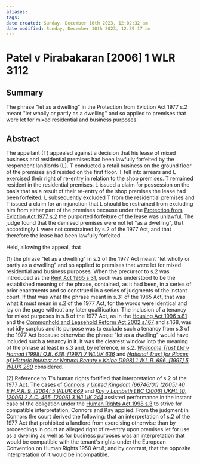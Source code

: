 ```yaml
---
aliases: 
tags: 
date created: Sunday, December 10th 2023, 12:02:32 am
date modified: Sunday, December 10th 2023, 12:39:17 am
---
```


# Patel v Pirabakaran [2006] 1 WLR 3112

## Summary

The phrase "let as a dwelling" in the Protection from Eviction Act 1977 s.2 meant "let wholly or partly as a dwelling" and so applied to premises that were let for mixed residential and business purposes.

## Abstract

The appellant (T) appealed against a decision that his lease of mixed business and residential premises had been lawfully forfeited by the respondent landlords (L). T conducted a retail business on the ground floor of the premises and resided on the first floor. T fell into arrears and L exercised their right of re-entry in relation to the shop premises. T remained resident in the residential premises. L issued a claim for possession on the basis that as a result of their re-entry of the shop premises the lease had been forfeited. L subsequently excluded T from the residential premises and T issued a claim for an injunction that L should be restrained from excluding him from either part of the premises because under the [Protection from Eviction Act 1977 s.2](https://uk.westlaw.com/Document/I9FF833C0E44911DA8D70A0E70A78ED65/View/FullText.html?originationContext=document&transitionType=DocumentItem&ppcid=7094901804c542a4adede66b43733ba5&contextData=(sc.Default)) the purported forfeiture of the lease was unlawful. The judge found that the demised premises were not let "as a dwelling", that accordingly L were not constrained by s.2 of the 1977 Act, and that therefore the lease had been lawfully forfeited.

Held, allowing the appeal, that

(1) the phrase "let as a dwelling" in s.2 of the 1977 Act meant "let wholly or partly as a dwelling" and so applied to premises that were let for mixed residential and business purposes. When the precursor to s.2 was introduced as the [Rent Act 1965 s.31](https://uk.westlaw.com/Document/I621EBDC08FC411E28BC0FE19ED750BBE/View/FullText.html?originationContext=document&transitionType=DocumentItem&ppcid=7094901804c542a4adede66b43733ba5&contextData=(sc.Default)), such was understood to be the established meaning of the phrase, contained, as it had been, in a series of prior enactments and so construed in a series of judgments of the instant court. If that was what the phrase meant in s.31 of the 1965 Act, that was what it must mean in s.2 of the 1977 Act, for the words were identical and lay on the page without any later qualification. The inclusion of a tenancy for mixed purposes in s.8 of the 1977 Act, as in the [Housing Act 1996 s.81](https://uk.westlaw.com/Document/I39729600E44811DA8D70A0E70A78ED65/View/FullText.html?originationContext=document&transitionType=DocumentItem&ppcid=7094901804c542a4adede66b43733ba5&contextData=(sc.Default)) and the [Commonhold and Leasehold Reform Act 2002 s.167](https://uk.westlaw.com/Document/I0AF1A230E45211DA8D70A0E70A78ED65/View/FullText.html?originationContext=document&transitionType=DocumentItem&ppcid=7094901804c542a4adede66b43733ba5&contextData=(sc.Default)) and s.168, was not idly surplus and its purpose was to exclude such a tenancy from s.3 of the 1977 Act because otherwise the phrase "let as a dwelling" would have included such a tenancy in it. It was the clearest window into the meaning of the phrase at least in s.3 and, by reference, in s.2. _[Wellcome Trust Ltd v Hamad [1998] Q.B. 638, [1997] 7 WLUK 636](https://uk.westlaw.com/Document/IF7A1C5D0E42811DA8FC2A0F0355337E9/View/FullText.html?originationContext=document&transitionType=DocumentItem&ppcid=7094901804c542a4adede66b43733ba5&contextData=(sc.Default))_ and _[National Trust for Places of Historic Interest or Natural Beauty v Knipe [1998] 1 W.L.R. 696, [1997] 5 WLUK 280](https://uk.westlaw.com/Document/I0AB638F1E42811DA8FC2A0F0355337E9/View/FullText.html?originationContext=document&transitionType=DocumentItem&ppcid=7094901804c542a4adede66b43733ba5&contextData=(sc.Default))_ considered.

(2) Reference to T's human rights fortified that interpretation of s.2 of the 1977 Act. The cases of _[Connors v United Kingdom (66746/01) (2005) 40 E.H.R.R. 9, [2004] 5 WLUK 669](https://uk.westlaw.com/Document/I8D3C7CE0E42711DA8FC2A0F0355337E9/View/FullText.html?originationContext=document&transitionType=DocumentItem&ppcid=7094901804c542a4adede66b43733ba5&contextData=(sc.Default))_ and _[Kay v Lambeth LBC [2006] UKHL 10, [2006] 2 A.C. 465, [2006] 3 WLUK 244](https://uk.westlaw.com/Document/ID1C5F580E42711DA8FC2A0F0355337E9/View/FullText.html?originationContext=document&transitionType=DocumentItem&ppcid=7094901804c542a4adede66b43733ba5&contextData=(sc.Default))_ assisted performance in the instant case of the obligation under the [Human Rights Act 1998 s.3](https://uk.westlaw.com/Document/I2B25DFF0E45011DA8D70A0E70A78ED65/View/FullText.html?originationContext=document&transitionType=DocumentItem&ppcid=7094901804c542a4adede66b43733ba5&contextData=(sc.Default)) to strive for compatible interpretation, Connors and Kay applied. From the judgment in Connors the court derived the following: that an interpretation of s.2 of the 1977 Act that prohibited a landlord from exercising otherwise than by proceedings in court an alleged right of re-entry upon premises let for use as a dwelling as well as for business purposes was an interpretation that would be compatible with the tenant's rights under the European Convention on Human Rights 1950 Art.8; and by contrast, that the opposite interpretation of it would be incompatible.
